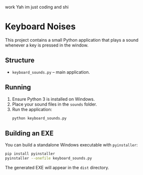 work
Yah im just coding and shi

# Keyboard Noises

This project contains a small Python application that plays a sound whenever a key is pressed in the window.

## Structure
- `keyboard_sounds.py` – main application.

## Running
1. Ensure Python 3 is installed on Windows.
2. Place your sound files in the `sounds` folder.
3. Run the application:
   ```bash
   python keyboard_sounds.py
   ```

## Building an EXE
You can build a standalone Windows executable with `pyinstaller`:
```bash
pip install pyinstaller
pyinstaller --onefile keyboard_sounds.py
```
The generated EXE will appear in the `dist` directory.
